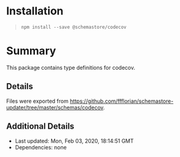 # Installation
> `npm install --save @schemastore/codecov`

# Summary
This package contains type definitions for codecov.

## Details
Files were exported from https://github.com/ffflorian/schemastore-updater/tree/master/schemas/codecov.

## Additional Details
* Last updated: Mon, Feb 03, 2020, 18:14:51 GMT
* Dependencies: none

